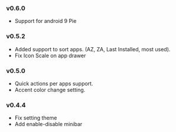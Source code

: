 ### v0.6.0
*   Support for android 9 Pie

### v0.5.2
*   Added support to sort apps. (AZ, ZA, Last Installed, most used).
*   Fix Icon Scale on app drawer
### v0.5.0
*   Quick actions per apps support.
*   Accent color change setting.
### v0.4.4
*   Fix setting theme
*   Add enable-disable minibar
